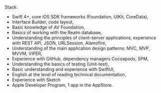 Stack:
- Swift 4+, core iOS SDK frameworks (Foundation, UIKit, CoreData),
- Interface Builder, code layout,
- Basic knowledge of AV Foundation,
- Basics of working with the Realm database,
- Understanding the principles of client-server applications, experience with REST API, JSON, URLSession, Alamofire,
- Understanding of the main application design patterns: MVC, MVP, MVVM, VIPER,
- Experience with GitHub, dependency managers Cocoapods, SPM,
- Understanding the basics of testing (Unit-test),
- Basic understanding and experience with SwiftUI,
- English at the level of reading technical documentation,
- Experience with Sketch
- Apple Developer Program, 1 app in the AppStore.


<!---
korshina/korshina is a ✨ special ✨ repository because its `README.md` (this file) appears on your GitHub profile.
You can click the Preview link to take a look at your changes.
--->
